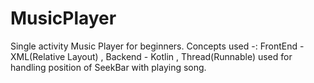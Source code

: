 # MusicPlayer
Single activity Music Player for beginners.
Concepts used -:
FrontEnd - XML(Relative Layout) ,
Backend - Kotlin ,
Thread(Runnable) used for handling position of SeekBar with playing song.
